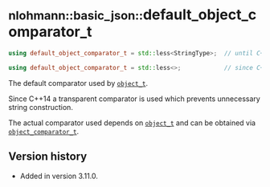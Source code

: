 # <small>nlohmann::basic_json::</small>default_object_comparator_t

```cpp
using default_object_comparator_t = std::less<StringType>;  // until C++14

using default_object_comparator_t = std::less<>;            // since C++14
```

The default comparator used by [`object_t`](object_t.md).

Since C++14 a transparent comparator is used which prevents unnecessary string construction.

The actual comparator used depends on [`object_t`](object_t.md) and can be obtained via
[`object_comparator_t`](object_comparator_t.md).

## Version history

- Added in version 3.11.0.
